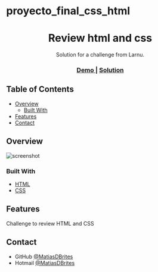 # proyecto_final_css_html
<h1 align="center">Review html and css</h1>

<div align="center">
   Solution for a challenge from Larnu.
</div>

<div align="center">
  <h3>
    <a href="#">
      Demo
    </a>
    <span> | </span>
    <a href="#">
      Solution
    </a>
  </h3>
</div>

<!-- TABLE OF CONTENTS -->

## Table of Contents

- [Overview](#overview)
  - [Built With](#built-with)
- [Features](#features)
- [Contact](#contact)

<!-- OVERVIEW -->

## Overview

![screenshot](https://github.com/MatiasDBrites/repaso_html_css/blob/main/img/screenshot.png?raw=true)

### Built With

- [HTML](https://developer.mozilla.org/es/docs/Web/HTML)
- [CSS](https://developer.mozilla.org/es/docs/Web/CSS)

## Features

Challenge to review HTML and CSS

## Contact

- GitHub [@MatiasDBrites](https://github.com/MatiasDBrites)
- Hotmail [@MatiasDBrites](matias_brites@hotmail.com)
